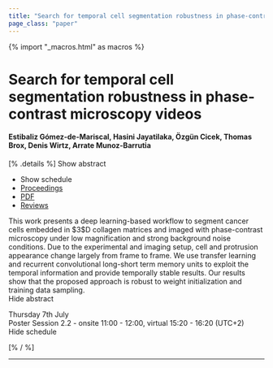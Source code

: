 ```yaml
---
title: "Search for temporal cell segmentation robustness in phase-contrast microscopy videos"
page_class: "paper"
---
```


{% import "_macros.html" as macros %}

# Search for temporal cell segmentation robustness in phase-contrast microscopy videos

#### Estibaliz Gómez-de-Mariscal, Hasini Jayatilaka, Özgün Cicek, Thomas Brox, Denis Wirtz, Arrate Munoz-Barrutia

[% .details %]
<a class="toggle_visibility" data-selector=".abstract" data-level="3">Show abstract</a>
- <a class="toggle_visibility" data-selector=".schedule" data-level="3">Show schedule</a>
- <a href="">Proceedings</a>
- <a href="https://openreview.net/pdf?id=QzZE_PJi49u">PDF</a>
- <a href="https://openreview.net/forum?id=QzZE_PJi49u">Reviews</a>

<p>
    <span class="abstract">
        This work presents a deep learning-based workflow to segment cancer cells embedded in $3$D collagen matrices and imaged with phase-contrast microscopy under low magnification and strong background noise conditions. Due to the experimental and imaging setup, cell and protrusion appearance change largely from frame to frame. We use transfer learning and recurrent convolutional long-short term memory units to exploit the temporal information and provide temporally stable results. Our results show that the proposed approach is robust to weight initialization and training data sampling. 
        <br>
        <span class="actions"><a class="toggle_visibility" data-level="2">Hide abstract</a></span>
    </span>
</p>

<p>
    <span class="schedule">
        Thursday 7th July<br>Poster Session 2.2 - onsite 11:00 - 12:00, virtual 15:20 - 16:20 (UTC+2)
        <br>
        <span class="actions"><a class="toggle_visibility" data-level="2">Hide schedule</a></span>
    </span>
</p>

[% / %]


---
<!-- { macros.presentation('', '', 720, 450) } -->
